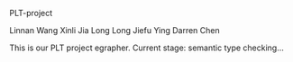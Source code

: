 PLT-project

Linnan Wang
Xinli Jia
Long Long
Jiefu Ying
Darren Chen

This is our PLT project egrapher. Current stage: semantic type checking...
